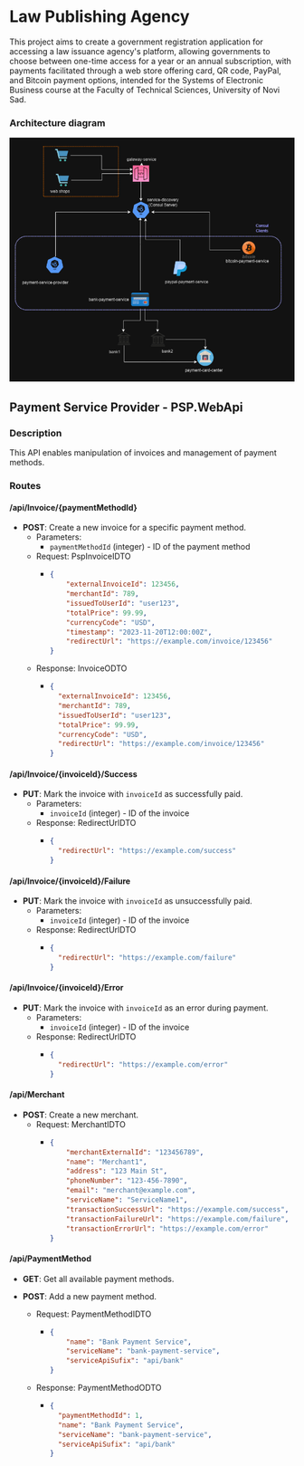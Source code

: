 # Law Publishing Agency 
This project aims to create a government registration application for accessing a law issuance agency's platform, allowing governments to choose between one-time access for a year or an annual subscription, 
with payments facilitated through a web store offering card, QR code, PayPal, and Bitcoin payment options, intended for the Systems of Electronic Business course at the Faculty of Technical Sciences, University of Novi Sad.

### Architecture diagram
![alt text](https://github.com/kristinadj/EPayment-2023/blob/main/Arhitektura.png)

## Payment Service Provider - PSP.WebApi

### Description
This API enables manipulation of invoices and management of payment methods.

### Routes

#### /api/Invoice/{paymentMethodId}

- **POST**: Create a new invoice for a specific payment method.
  - Parameters:
    - `paymentMethodId` (integer) - ID of the payment method
  - Request: PspInvoiceIDTO
    - ```json
      {
          "externalInvoiceId": 123456,
          "merchantId": 789,
          "issuedToUserId": "user123",
          "totalPrice": 99.99,
          "currencyCode": "USD",
          "timestamp": "2023-11-20T12:00:00Z",
          "redirectUrl": "https://example.com/invoice/123456"
      }  
  - Response: InvoiceODTO
    - ```json
      {
        "externalInvoiceId": 123456,
        "merchantId": 789,
        "issuedToUserId": "user123",
        "totalPrice": 99.99,
        "currencyCode": "USD",
        "redirectUrl": "https://example.com/invoice/123456"
      }  

#### /api/Invoice/{invoiceId}/Success

- **PUT**: Mark the invoice with `invoiceId` as successfully paid.
  - Parameters:
    - `invoiceId` (integer) - ID of the invoice
  - Response: RedirectUrlDTO
    - ```json
      {
        "redirectUrl": "https://example.com/success"
      }

#### /api/Invoice/{invoiceId}/Failure

- **PUT**: Mark the invoice with `invoiceId` as unsuccessfully paid.
  - Parameters:
    - `invoiceId` (integer) - ID of the invoice
  - Response: RedirectUrlDTO
     - ```json
       {
         "redirectUrl": "https://example.com/failure"
       }

#### /api/Invoice/{invoiceId}/Error

- **PUT**: Mark the invoice with `invoiceId` as an error during payment.
  - Parameters:
    - `invoiceId` (integer) - ID of the invoice
  - Response: RedirectUrlDTO
    -   ```json
        {
          "redirectUrl": "https://example.com/error"
        }     

#### /api/Merchant

- **POST**: Create a new merchant.
  - Request: MerchantIDTO
    -   ```json
        {
            "merchantExternalId": "123456789",
            "name": "Merchant1",
            "address": "123 Main St",
            "phoneNumber": "123-456-7890",
            "email": "merchant@example.com",
            "serviceName": "ServiceName1",
            "transactionSuccessUrl": "https://example.com/success",
            "transactionFailureUrl": "https://example.com/failure",
            "transactionErrorUrl": "https://example.com/error"
        }
        

#### /api/PaymentMethod

- **GET**: Get all available payment methods.

- **POST**: Add a new payment method.
  - Request: PaymentMethodIDTO
    -   ```json
        {
            "name": "Bank Payment Service",
            "serviceName": "bank-payment-service",
            "serviceApiSufix": "api/bank"
        }
  - Response: PaymentMethodODTO
    -   ```json
        {
          "paymentMethodId": 1,
          "name": "Bank Payment Service",
          "serviceName": "bank-payment-service",
          "serviceApiSufix": "api/bank"
        }
